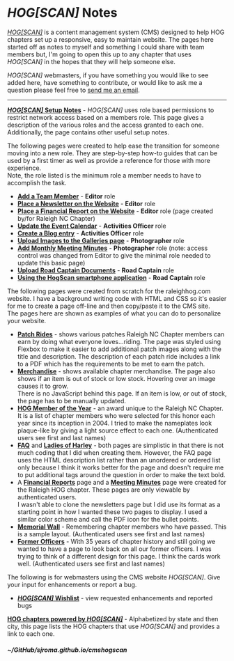 
# _HOG\[SCAN\]_ Notes

<a href="https://www.hogscan.com" target="_blank">_HOG\[SCAN\]_</a> is a content management system (CMS) designed to help HOG chapters set up a responsive, easy to maintain website. The pages here started off as notes to myself and something I could share with team members but, I'm going to open this up to any chapter that uses _HOG\[SCAN\]_ in the hopes that they will help someone else.  

_HOG\[SCAN\]_ webmasters, if you have something you would like to see added here, have something to contribute, or would like to ask me a question please feel free to [send me an email](mailto:webmaster@raleighhog.com).  

---    
<a href="https://sjroma.github.io/cmshogscan/cmswebsite/" target="_blank">**_HOG\[SCAN\]_ Setup Notes**</a> - _HOG\[SCAN\]_ uses role based permissions to restrict network access based on a members role. This page gives a description of the various roles and the access granted to each one.  
Additionally, the page contains other useful setup notes.  

The following pages were created to help ease the transition for someone moving into a new role. They are step-by-step how-to guides that can be used by a first timer as well as provide a reference for those with more experience.  
Note, the role listed is the minimum role a member needs to have to accomplish the task.
* <a href="https://sjroma.github.io/cmshogscan/updateralhog/procedures/stepsAddTeamMember.html" target="_blank">**Add a Team Member**</a> - **Editor** role  
* <a href="https://sjroma.github.io/cmshogscan/updateralhog/procedures/stepsNewslettersUpdate.html" target="_blank">**Place a Newsletter on the Website**</a> - **Editor** role  
* <a href="https://sjroma.github.io/cmshogscan/updateralhog/procedures/stepsFinancialReport.html" target="_blank">**Place a Financial Report on the Website**</a> - **Editor** role (page created by/for Raleigh NC Chapter)  
* <a href="https://sjroma.github.io/cmshogscan/updateralhog/procedures/stepsEventCalUpdate.html" target="_blank">**Update the Event Calendar**</a> - **Activities Officer** role  
* <a href="https://sjroma.github.io/cmshogscan/updateralhog/procedures/stepsBlogCreate.html" target="_blank">**Create a Blog entry**</a> - **Activities Officer** role  
* <a href="https://sjroma.github.io/cmshogscan/updateralhog/procedures/stepsGalleriesAdd.html" target="_blank">**Upload Images to the Galleries page**</a> - **Photographer** role  
* <a href="https://sjroma.github.io/cmshogscan/updateralhog/procedures/stepsMtgMinutesUpload.html" target="_blank">**Add Monthly Meeting Minutes**</a> - **Photographer** role (note: access control was changed from Editor to give the minimal role needed to update this basic page)  
* <a href="https://sjroma.github.io/cmshogscan/updateralhog/procedures/stepsRoadCaptUploads.html" target="_blank">**Upload Road Captain Documents**</a> - **Road Captain** role  
* <a href="https://sjroma.github.io/cmshogscan/hogscanapp/index.html" target="_blank">**Using the HogScan smartphone application**</a> - **Road Captain** role  

The following pages were created from scratch for the raleighhog.com website. I have a background writing code with HTML and CSS so it's easier for me to create a page off-line and then copy/paste it to the CMS site.  
The pages here are shown as examples of what you can do to personalize your website.  
* <a href="https://sjroma.github.io/cmshogscan/pagesralhog/patchrides" target="_blank">**Patch Rides**</a> - shows various patches Raleigh NC Chapter members can earn by doing what everyone loves...riding. The page was styled using Flexbox to make it easier to add additional patch images along with the title and description. The description of each patch ride includes a link to a PDF which has the requirements to be met to earn the patch.  
* <a href="https://sjroma.github.io/cmshogscan/pagesralhog/merchandise" target="_blank">**Merchandise**</a> - shows available chapter merchandise. The page also shows if an item is out of stock or low stock. Hovering over an image causes it to grow.  
  There is no JavaScript behind this page. If an item is low, or out of stock, the page has to be manually updated.  
* <a href="https://sjroma.github.io/cmshogscan/pagesralhog/hmoy" target="_blank">**HOG Member of the Year**</a> - an award unique to the Raleigh NC Chapter. It is a list of chapter members who were selected for this honor each year since its inception in 2004. I tried to make the nameplates look plaque-like by giving a light source effect to each one. (Authenticated users see first and last names)  
* **[FAQ](https://www.raleighhog.com/faq)** and **[Ladies of Harley](https://www.raleighhog.com/ladies-harley)** - both pages are simplistic in that there is not much coding that I did when creating them. However, the FAQ page uses the HTML description list rather than an unordered or ordered list only because I think it works better for the page and doesn't require me to put additional tags around the question in order to make the text bold.  
* A **[Financial Reports](https://www.raleighhog.com/financial-reports)** page and a **[Meeting Minutes](https://www.raleighhog.com/meeting-minutes)** page were created for the Raleigh HOG chapter. These pages are only viewable by authenticated users.  
I wasn't able to clone the newsletters page but I did use its format as a starting point in how I wanted these two pages to display. I used a similar color scheme and call the PDF icon for the bullet points.  
* **[Memorial Wall](https://sjroma.github.io/cmshogscan/pagesralhog/memorial)** - Remembering chapter members who have passed. This is a sample layout. (Authenticated users see first and last names)    
* **[Former Officers](https://sjroma.github.io/cmshogscan/pagesralhog/pastofficers)** - With 35 years of chapter history and still going we wanted to have a page to look back on all our former officers. I was trying to think of a different design for this page. I think the cards work well. (Authenticated users see first and last names)  

The following is for webmasters using the CMS website _HOG\[SCAN\]_. Give your input for enhancements or report a bug.  
* **[_HOG\[SCAN\]_ Wishlist](https://sjroma.github.io/cmshogscan/cmswishlist)** - view requested enhancements and reported bugs  

**[HOG chapters powered by _HOG\[SCAN\]_](https://sjroma.github.io/cmshogscan/chapters/)** - Alphabetized by state and then city, this page lists the HOG chapters that use _HOG\[SCAN\]_ and provides a link to each one.  

##### ~/GitHub/sjroma.github.io/cmshogscan  